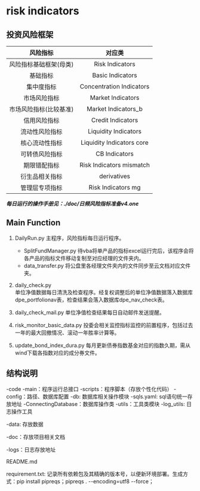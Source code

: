 # risk indicators

## 投资风险框架
|**风险指标**|**对应类**|
|:---:|:---:|  
|风险指标基础框架(母类)|Risk Indicators|  
|基础指标| Basic Indicators|
|集中度指标| Concentration Indicators|
|市场风险指标| Market Indicators|
|市场风险指标(比较基准) |Market Indicators_b|
|信用风险指标|Credit Indicators|
|流动性风险指标|Liquidity Indicators|
|核心流动性指标|Liquidity Indicators core|
|可转债风险指标|CB Indicators|
|期限错配指标|Risk Indicators mismatch|
|衍生品相关指标|derivatives|
|管理层专项指标|Risk Indicators mg|


***每日运行的操作手册见：./doc/日频风险指标准备v4.one***

## Main Function
1. DailyRun.py
    主程序，风险指标每日运行程序。
    * SplitFundManager.py  待vba将单产品的指标excel运行完后，该程序会将各产品的指标文件移动复制至对应经理的文件夹内。
    * data_transfer.py  将公盘里各经理文件夹内的文件同步至云文档对应文件夹。

2. daily_check.py  
    单位净值数据每日清洗及检查程序。经复权调整后的单位净值数据落入数据库dpe_portfolionav表，检查结果会落入数据库dpe_nav_check表。
   
3. daily_check_mail.py
    单位净值检查结果每日自动邮件发送提醒。
   
4. risk_monitor_basic_data.py
    投委会相关监控指标监控的前置程序，包括过去一年的最大回撤情况、滚动一年胜率计算等。

5. update_bond_index_dura.py
    每月更新债券指数基金对应的指数久期，需从wind下载各指数对应的成分券文件。

## 结构说明
-code
  -main：程序运行总接口
  -scripts：程序脚本（存放个性化代码）
    -config：路径、数据库配置
    -db:  数据库相关操作模块
      -sqls.yaml:  sql语句统一存放地址
      -ConnectingDatabase：数据库操作类
    -utils：工具类模块
      -log_utils:  日志操作工具

-data: 存放数据

-doc：存放项目相关文档

-logs：日志存放地址

README.md

requirement.txt: 记录所有依赖包及其精确的版本号，以便新环境部署。生成方式：pip install pipreqs；pipreqs . --encoding=utf8 --force；